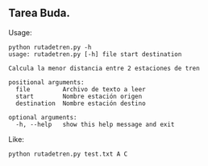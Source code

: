 Tarea Buda.
-----------

Usage:

    python rutadetren.py -h
    usage: rutadetren.py [-h] file start destination

    Calcula la menor distancia entre 2 estaciones de tren

    positional arguments:
      file         Archivo de texto a leer
      start        Nombre estación origen
      destination  Nombre estación destino

    optional arguments:
      -h, --help   show this help message and exit


Like:

    python rutadetren.py test.txt A C
